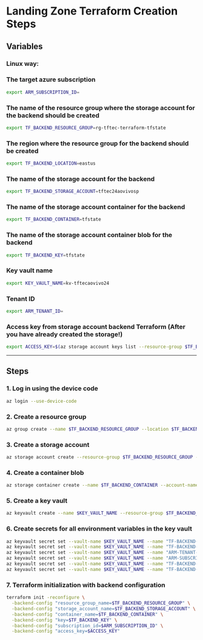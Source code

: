 # Landing Zone Terraform Creation Steps

## Variables

### Linux way:

### The target azure subscription
```bash
export ARM_SUBSCRIPTION_ID=
```

### The name of the resource group where the storage account for the backend should be created
```bash
export TF_BACKEND_RESOURCE_GROUP=rg-tftec-terraform-tfstate
```

### The region where the resource group for the backend should be created
```bash
export TF_BACKEND_LOCATION=eastus
```

### The name of the storage account for the backend
```bash 
export TF_BACKEND_STORAGE_ACCOUNT=tftec24aovivosp
```

### The name of the storage account container for the backend
```bash
export TF_BACKEND_CONTAINER=tfstate
```

### The name of the storage account container blob for the backend
```bash
export TF_BACKEND_KEY=tfstate
```

### Key vault name
```bash
export KEY_VAULT_NAME=kv-tftecaovivo24
```

### Tenant ID
```bash
export ARM_TENANT_ID=
```

### Access key from storage account backend Terraform (After you have already created the storage!)
```bash
export ACCESS_KEY=$(az storage account keys list --resource-group $TF_BACKEND_RESOURCE_GROUP --account-name $TF_BACKEND_STORAGE_ACCOUNT --query "[0].value" --output tsv)
```

---

## Steps

### 1. Log in using the device code
```bash
az login --use-device-code
```

### 2. Create a resource group
```bash
az group create --name $TF_BACKEND_RESOURCE_GROUP --location $TF_BACKEND_LOCATION
```

### 3. Create a storage account
```bash
az storage account create --resource-group $TF_BACKEND_RESOURCE_GROUP --name $TF_BACKEND_STORAGE_ACCOUNT --sku Standard_LRS --encryption-services blob --location $TF_BACKEND_LOCATION
```

### 4. Create a container blob
```bash
az storage container create --name $TF_BACKEND_CONTAINER --account-name $TF_BACKEND_STORAGE_ACCOUNT
```

### 5. Create a key vault
```bash
az keyvault create --name $KEY_VAULT_NAME --resource-group $TF_BACKEND_RESOURCE_GROUP --location $TF_BACKEND_LOCATION --enable-rbac-authorization false
```

### 6. Create secrets for all environment variables in the key vault
```bash
az keyvault secret set --vault-name $KEY_VAULT_NAME --name "TF-BACKEND-STORAGE-ACCOUNT" --value $TF_BACKEND_STORAGE_ACCOUNT
az keyvault secret set --vault-name $KEY_VAULT_NAME --name "TF-BACKEND-KEY" --value $TF_BACKEND_KEY
az keyvault secret set --vault-name $KEY_VAULT_NAME --name "ARM-TENANT-ID" --value $ARM_TENANT_ID
az keyvault secret set --vault-name $KEY_VAULT_NAME --name "ARM-SUBSCRIPTION-ID" --value $ARM_SUBSCRIPTION_ID
az keyvault secret set --vault-name $KEY_VAULT_NAME --name "TF-BACKEND-RESOURCE-GROUP" --value $TF_BACKEND_RESOURCE_GROUP
az keyvault secret set --vault-name $KEY_VAULT_NAME --name "TF-BACKEND-CONTAINER" --value $TF_BACKEND_CONTAINER
```

### 7. Terraform initialization with backend configuration
```bash
terraform init -reconfigure \
  -backend-config "resource_group_name=$TF_BACKEND_RESOURCE_GROUP" \
  -backend-config "storage_account_name=$TF_BACKEND_STORAGE_ACCOUNT" \
  -backend-config "container_name=$TF_BACKEND_CONTAINER" \
  -backend-config "key=$TF_BACKEND_KEY" \
  -backend-config "subscription_id=$ARM_SUBSCRIPTION_ID" \
  -backend-config "access_key=$ACCESS_KEY"
```